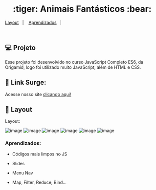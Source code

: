 <h1 align="center">
  :tiger: Animais Fantásticos :bear:
</h1>

<p align="center">

  <a href="#-layout">Layout</a>&nbsp;&nbsp;&nbsp;|&nbsp;&nbsp;&nbsp;
  <a href="#aprendizados">Aprendizados</a>&nbsp;&nbsp;&nbsp;|&nbsp;&nbsp;&nbsp;
 
</p>

<br>

## 💻 Projeto

Esse projeto foi desenvolvido no curso JavaScript Completo ES6, da Origamid, logo foi utilizado muito JavaScript, além de HTML e CSS.

## 🔗 Link Surge: 

Acesse nosso site [clicando aqui!](http://renan-animais-fantasticos.surge.sh/)

## 🎨 Layout

Layout: 

![image](https://user-images.githubusercontent.com/69327864/174492033-e6e6463f-74f0-4ee9-8525-ff536cb4ec61.png)
![image](https://user-images.githubusercontent.com/69327864/174492133-a14242e6-7026-4eff-a4bb-b77f139a189f.png)
![image](https://user-images.githubusercontent.com/69327864/174492060-d306bcd8-c835-40a5-9474-7081a85b12f0.png)
![image](https://user-images.githubusercontent.com/69327864/174492085-04f06366-bbd1-4216-82d2-6f21dae0f6d5.png)
![image](https://user-images.githubusercontent.com/69327864/174492099-3a336a3c-e6f3-4ee4-8bb6-7f322c43d7ca.png)
![image](https://user-images.githubusercontent.com/69327864/174492160-901d4d86-a90e-4eec-8dce-b5f77dccacb3.png)


### Aprendizados:

- Códigos mais limpos no JS

- Slides

- Menu Nav

- Map, Filter, Reduce, Bind...

